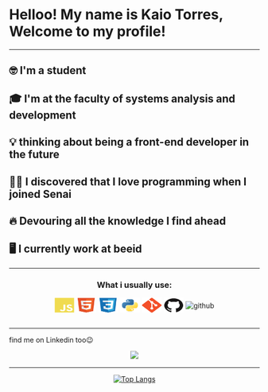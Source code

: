 <h1>Helloo! My name is Kaio Torres, Welcome to my profile! </h1>
<hr></hr>
<h2>🤓 I'm a student</h2>
<h2>🎓 I'm at the faculty of systems analysis and development</h2>
<h2>💡  thinking about being a front-end developer in the future</h2>
<h2>👨‍💻 I discovered that I love programming when I joined Senai</h2>
<h2>🔥 Devouring all the knowledge I find ahead <h2>
<h2>🖥️ I currently work at beeid </h2>

<Hr></hr>
<div align="center" valign="top">

<h3>What i usually use:</h3>

  <img align="center" alt="Js" height="30" width="40" src="https://raw.githubusercontent.com/devicons/devicon/master/icons/javascript/javascript-plain.svg">
  <img align="center" alt="HTML" height="30" width="40" src="https://raw.githubusercontent.com/devicons/devicon/master/icons/html5/html5-original.svg">
  <img align="center" alt="CSS" height="30" width="40" src="https://raw.githubusercontent.com/devicons/devicon/master/icons/css3/css3-original.svg">
   <img align="center" alt="Python" height="30" width="40" src="https://raw.githubusercontent.com/devicons/devicon/master/icons/python/python-original.svg">
  <img align="center" alt="git" height="30" width="40" src="https://raw.githubusercontent.com/devicons/devicon/master/icons/git/git-original.svg">
  <img align="center" alt="github" height="30" width="40" src="https://raw.githubusercontent.com/devicons/devicon/master/icons/github/github-original.svg">
   <img align="center" alt="github" height="30" width="40" src="https://icongr.am/devicon/gitlab-original-wordmark.svg?size=128&color=currentColor">
</div><br>
<hr></hr>
<p>find me on Linkedin too😉 </p>
<div align="center">
  <a href="https://www.linkedin.com/in/kaio-torres-33bb94154/" target="_blank"><img src="https://img.shields.io/badge/-LinkedIn-%230077B5?style=for-the-badge&logo=linkedin&logoColor=white" target="_blank"></a> 
  <hr>
  
[![Top Langs](https://github-readme-stats.vercel.app/api/top-langs/?username=KaioTorrers19&theme=dark&bg_color=2b2bb2&layout=compact)](https://github.com/KaioTorrers19)
